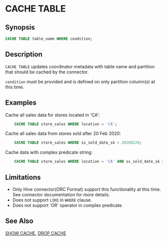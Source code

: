 
CACHE TABLE
===========

Synopsis
--------

``` sql
CACHE TABLE table_name WHERE condition;
```

Description
-----------

`CACHE TABLE` updates coordinator metadata with table name and partition that should be cached by the connector.

`condition` must be provided and is defined on only partition column(s) at this time. 

Examples
--------

Cache all sales data for stores located in 'CA':

``` sql
    CACHE TABLE store_sales WHERE location = 'CA';
```
Cache all sales data from stores sold after 20 Feb 2020:
 
``` sql 
    CACHE TABLE store_sales WHERE ss_sold_date_sk > 20200220;
```
Cache data with complex predicate string: 

```sql
    CACHE TABLE store_sales WHERE location = 'CA' AND ss_sold_date_sk > 20200220;
```

Limitations
-----------

- Only Hive connector(ORC Format) support this functionality at this time. See connector documentation for more details.
- Does not support `LIKE` in `WHERE` clause.
- Does not support 'OR' operator in complex predicate.

See Also
--------

[SHOW CACHE](./show-cache.md), [DROP CACHE](./drop-cache.md)

